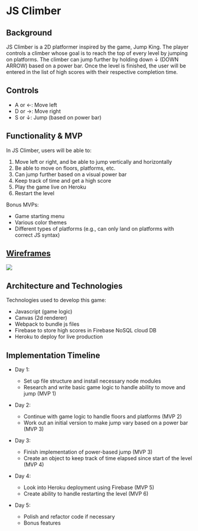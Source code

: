 # JS Climber


## Background
JS Climber is a 2D platformer inspired by the game, Jump King. The player controls a climber whose goal is to reach the top of every level by jumping on platforms. The climber can jump further by holding down ↓ (DOWN ARROW) based on a power bar. Once the level is finished, the user will be entered in the list of high scores with their respective completion time.

## Controls
- A or ←: Move left
- D or →: Move right
- S or ↓: Jump (based on power bar)

## Functionality & MVP
In JS Climber, users will be able to:
1. Move left or right, and be able to jump vertically and horizontally
2. Be able to move on floors, platforms, etc.
3. Can jump further based on a visual power bar
4. Keep track of time and get a high score
5. Play the game live on Heroku
6. Restart the level

Bonus MVPs:
- Game starting menu
- Various color themes
- Different types of platforms (e.g., can only land on platforms with correct JS syntax)

## <a href="https://wireframe.cc/4kg83U">Wireframes</a>
<img src="https://i.ibb.co/RSZzsXY/wireframe.png" />

## Architecture and Technologies
Technologies used to develop this game:
- Javascript (game logic)
- Canvas (2d renderer)
- Webpack to bundle js files
- Firebase to store high scores in Firebase NoSQL cloud DB
- Heroku to deploy for live production

## Implementation Timeline
- Day 1: 
  - Set up file structure and install necessary node modules
  - Research and write basic game logic to handle ability to move and jump (MVP 1)
  
- Day 2:
  - Continue with game logic to handle floors and platforms (MVP 2)
  - Work out an initial version to make jump vary based on a power bar (MVP 3)
  
- Day 3:
  - Finish implementation of power-based jump (MVP 3)
  - Create an object to keep track of time elapsed since start of the level (MVP 4)
  
- Day 4:
  - Look into Heroku deployment using Firebase (MVP 5)
  - Create ability to handle restarting the level (MVP 6)
  
- Day 5:
  - Polish and refactor code if necessary
  - Bonus features
